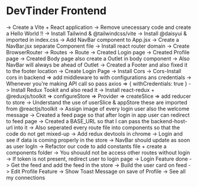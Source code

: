 # DevTinder Frontend

-> Create a Vite + React application
-> Remove unecessary code and create a Hello World !!
-> Install Tailwind & @tailwindcss/vite
-> Install @daisyui & imported in index.css
-> Add NavBar component to App.jsx
-> Create a NavBar.jsx separate Component file
-> Install react router domain
-> Create BrowserRouter -> Routes -> Route
-> Created Login page
-> Created Profile page
-> Created Body page also create a Outlet in body component
-> Also NavBar will always be ahead of Outlet
-> Created a Footer and also fixed it to the footer location
-> Create Login Page
-> Install Cors
-> Cors-Install cors in backend => add middleware to with configurations ans credentials
-> Whenever you're making API call so pass axios => { withCredentials: true }
-> Install Redux Tookit and also read it
-> Install react-redux + @reduxjs/toolkit
=> configureStore => Provider => createSlice => add reducer to store
-> Understand the use of userSlice & appStore these are imported from @reactjs/toolkit
-> Assign image of every login user also the welcome message
-> Created a feed page so that after login in app user can redirect to feed page
-> Created a BASE_URL so that I can pass the backend-host-url into it
-> Also seperated every route file into components so that the code do not get mixed-up
-> Add redux devtools in chrome
-> Login and see if data is coming properly in the store
-> NavBar should update as soon as user logIn
-> Refactor our code to add constants file + create a components folder
-> You shouuld not be access other routes without login
-> If token is not present, redirect user to login page
-> Login Feature done
-> Get the feed and add the feed in the store
-> Build the user card on feed
-> Edit Profile Feature
-> Show Toast Message on save of Profile
-> See all my connections